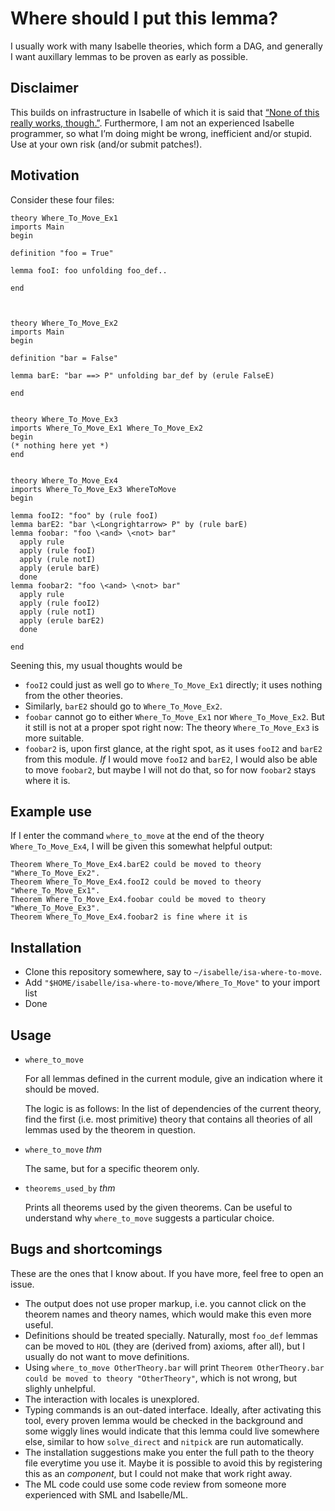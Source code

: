 Where should I put this lemma?
==============================

I usually work with many Isabelle theories, which form a DAG, and generally I
want auxillary lemmas to be proven as early as possible.

Disclaimer
----------

This builds on infrastructure in Isabelle of which it is said that
[“None of this really works,
though.”](https://lists.cam.ac.uk/pipermail/cl-isabelle-users/2014-December/msg00076.html).
Furthermore, I am not an experienced Isabelle programmer, so what I’m doing
might be wrong, inefficient and/or stupid. Use at your own risk (and/or submit
patches!).


Motivation
----------

Consider these four files:

    theory Where_To_Move_Ex1
    imports Main
    begin

    definition "foo = True"

    lemma fooI: foo unfolding foo_def..

    end



    theory Where_To_Move_Ex2
    imports Main
    begin

    definition "bar = False"

    lemma barE: "bar ==> P" unfolding bar_def by (erule FalseE)

    end
 

    theory Where_To_Move_Ex3
    imports Where_To_Move_Ex1 Where_To_Move_Ex2
    begin
    (* nothing here yet *)
    end


    theory Where_To_Move_Ex4
    imports Where_To_Move_Ex3 WhereToMove 
    begin

    lemma fooI2: "foo" by (rule fooI)
    lemma barE2: "bar \<Longrightarrow> P" by (rule barE)
    lemma foobar: "foo \<and> \<not> bar"
      apply rule
      apply (rule fooI)
      apply (rule notI)
      apply (erule barE)
      done
    lemma foobar2: "foo \<and> \<not> bar"
      apply rule
      apply (rule fooI2)
      apply (rule notI)
      apply (erule barE2)
      done

    end

Seening this, my usual thoughts would be

 * `fooI2` could just as well go to `Where_To_Move_Ex1` directly; it uses
   nothing from the other theories.
 * Similarly, `barE2` should go to `Where_To_Move_Ex2`.
 * `foobar` cannot go to either `Where_To_Move_Ex1` nor `Where_To_Move_Ex2`. But it still
   is not at a proper spot right now: The theory `Where_To_Move_Ex3` is more suitable.
 * `foobar2` is, upon first glance, at the right spot, as it uses `fooI2` and
   `barE2` from this module. *If* I would move `fooI2` and `barE2`, I would also be
   able to move `foobar2`, but maybe I will not do that, so for now `foobar2`
   stays where it is.

Example use
-----------

If I enter the command `where_to_move` at the end of the theory
`Where_To_Move_Ex4`, I will be given this somewhat helpful output:

    Theorem Where_To_Move_Ex4.barE2 could be moved to theory "Where_To_Move_Ex2". 
    Theorem Where_To_Move_Ex4.fooI2 could be moved to theory "Where_To_Move_Ex1". 
    Theorem Where_To_Move_Ex4.foobar could be moved to theory "Where_To_Move_Ex3". 
    Theorem Where_To_Move_Ex4.foobar2 is fine where it is

Installation
------------

 * Clone this repository somewhere, say to `~/isabelle/isa-where-to-move`.
 * Add `"$HOME/isabelle/isa-where-to-move/Where_To_Move"` to your import list
 * Done

Usage
-----

 * `where_to_move`
 
   For all lemmas defined in the current module, give an indication where it should be
   moved.

   The logic is as follows: In the list of dependencies of the current theory,
   find the first (i.e. most primitive) theory that contains all theories of
   all lemmas used by the theorem in question.

 * `where_to_move` *thm*

   The same, but for a specific theorem only.

 * `theorems_used_by` *thm*

   Prints all theorems used by the given theorems. Can be useful to understand
   why `where_to_move` suggests a particular choice.
 

Bugs and shortcomings
---------------------

These are the ones that I know about. If you have more, feel free to open an issue. 

 * The output does not use proper markup, i.e. you cannot click on the theorem
   names and theory names, which would make this even more useful.
 * Definitions should be treated specially. Naturally, most `foo_def` lemmas can be moved to
   `HOL` (they are (derived from) axioms, after all), but I usually do not want to
   move definitions.
 * Using `where_to_move OtherTheory.bar` will print `Theorem OtherTheory.bar
   could be moved to theory "OtherTheory"`, which is not wrong, but slighly
   unhelpful.
 * The interaction with locales is unexplored.
 * Typing commands is an out-dated interface. Ideally, after activating this tool,
   every proven lemma would be checked in the background and some wiggly lines would
   indicate that this lemma could live somewhere else, similar to how `solve_direct` and
   `nitpick` are run automatically.
 * The installation suggestions make you enter the full path to the theory file
   everytime you use it. Maybe it is possible to avoid this by registering this as
   an *component*, but I could not make that work right away.
 * The ML code could use some code review from someone more experienced with
   SML and Isabelle/ML.
   
 


